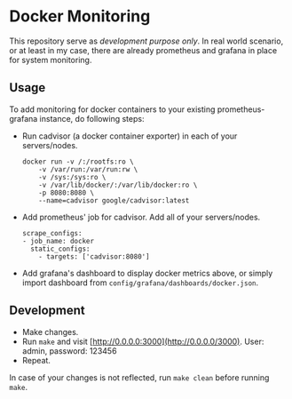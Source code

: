 # Docker Monitoring

This repository serve as *development purpose only*. In real world scenario, or at least in my case, there are already prometheus and grafana in place for system monitoring.

## Usage

To add monitoring for docker containers to your existing prometheus-grafana instance, do following steps:

- Run cadvisor (a docker container exporter) in each of your servers/nodes.
  ```
  docker run -v /:/rootfs:ro \
      -v /var/run:/var/run:rw \
      -v /sys:/sys:ro \
      -v /var/lib/docker/:/var/lib/docker:ro \
      -p 8080:8080 \
      --name=cadvisor google/cadvisor:latest
  ```
- Add prometheus' job for cadvisor. Add all of your servers/nodes.
  ```
  scrape_configs:
  - job_name: docker
    static_configs:
      - targets: ['cadvisor:8080']
  ```
- Add grafana's dashboard to display docker metrics above, or simply import dashboard from `config/grafana/dashboards/docker.json`.

## Development

- Make changes.
- Run `make` and visit [http://0.0.0.0:3000](http://0.0.0.0/3000). User: admin, password: 123456
- Repeat.

In case of your changes is not reflected, run `make clean` before running `make`.
